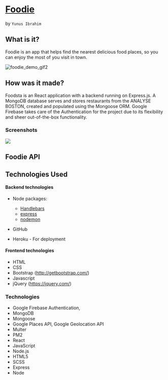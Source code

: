 # [Foodie](https://foodie.afriticgroup.com)
by `Yunus Ibrahim`

## What is it?

Foodie is an app that helps find the nearest delicious food places, so you can enjoy the most of you visit in town.

![foodie_demo_gif2](server/readme_media/foodie.gif)


## How was it made?

Foodsta is an React application with a backend running on Express.js. A MongoDB database serves and stores restaurants from the ANALYSE BOSTON, created and populated using the Mongoose ORM. 
Google Firebase takes care of the Authentication for the project due to its flexibility and sheer out-of-the-box functionality. 


### Screenshots

<img src="#">




## Foodie API 




## Technologies Used

#### Backend technologies

- Node packages:

  - [Handlebars](http://handlebarsjs.com/)
  - [express](https://www.npmjs.com/package/express)
  - [nodemon](https://www.npmjs.com/package/nodemon)

- GitHub
- Heroku - For deployment

#### Frontend technologies

- HTML
- CSS
- Bootstrap (http://getbootstrap.com/)
- Javascript
- jQuery (https://jquery.com/)


### Technologies
* Google Firebase Authentication, 
* MongoDB
* Mongoose
* Google Places API, Google Geolocation API
* Multer
* PM2
* React
* JavaScript
* Node.js
* HTML5
* SCSS
* Express
* Node